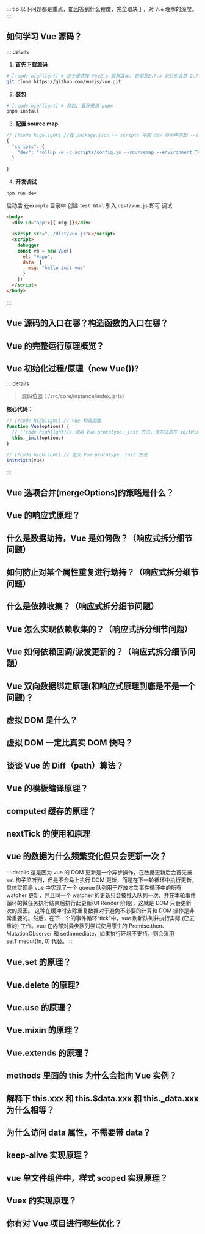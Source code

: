 ::: tip
以下问题都是重点，能回答到什么程度，完全取决于，对 `Vue` 理解的深度。
:::

## 如何学习 Vue 源码？

::: details

1. **首先下载源码**

```bash
# [!code highlight] # 这个是克隆 Vue2.x 最新版本, 目前是2.7.x 以后也会是 2.7.x了不在重大更新了
git clone https://github.com/vuejs/vue.git
```

2. **装包**

```bash
# [!code highlight] # 装包, 最好使用 pnpm
pnpm install
```

3. **配置 source map**

```js
// [!code highlight] //在 package.json -> scripts 中的 dev 命令中添加 --sourcemap，这样就可以在浏览器中调试源码时查看当前代码在源码中的位置。
{
  "scripts": {
    "dev": "rollup -w -c scripts/config.js --sourcemap --environment TARGET:full-dev",
  }

}
```

4. **开发调试**

```bash
npm run dev
```

启动后 在`example` 目录中 创建 `test.html` 引入 `dist/vue.js` 即可 调试

```html
<body>
  <div id="app">{{ msg }}</div>

  <script src="../dist/vue.js"></script>
  <script>
    debugger
    const vm = new Vue({
      el: "#app",
      data: {
        msg: "hello init vue"
      }
    })
  </script>
</body>
```

:::

## Vue 源码的入口在哪？构造函数的入口在哪？

## Vue 的完整运行原理概览？

## Vue 初始化过程/原理（new Vue())?

::: details

> 源码位置：/src/core/instance/index.js(ts)

**核心代码：**

```js
// [!code highlight] // Vue 构造函数
function Vue(options) {
  // [!code highlight]// 调用 Vue.prototype._init 方法，该方法是在 initMixin 中定义的
  this._init(options)
}

// [!code highlight] // 定义 Vue.prototype._init 方法
initMixin(Vue)
```

:::

## Vue 选项合并(mergeOptions)的策略是什么？

## Vue 的响应式原理？

## 什么是数据劫持，Vue 是如何做？（响应式拆分细节问题）

## 如何防止对某个属性重复进行劫持？（响应式拆分细节问题）

## 什么是依赖收集？（响应式拆分细节问题）

## Vue 怎么实现依赖收集的？（响应式拆分细节问题）

## Vue 如何依赖回调/派发更新的？（响应式拆分细节问题）

## Vue 双向数据绑定原理(和响应式原理到底是不是一个问题)？

## 虚拟 DOM 是什么？

## 虚拟 DOM 一定比真实 DOM 快吗？

## 谈谈 Vue 的 Diff（path）算法？

## Vue 的模板编译原理？

## computed 缓存的原理？

## nextTick 的使用和原理

## vue 的数据为什么频繁变化但只会更新一次？

::: details
这是因为 vue 的 DOM 更新是一个异步操作，在数据更新后会首先被 set 钩子监听到，但是不会马上执行 DOM 更新，而是在下一轮循环中执行更新。
具体实现是 vue 中实现了一个 queue 队列用于存放本次事件循环中的所有 watcher 更新，并且同一个 watcher 的更新只会被推入队列一次，并在本轮事件循环的微任务执行结束后执行此更新(UI Render 阶段)，这就是 DOM 只会更新一次的原因。
这种在缓冲时去除重复数据对于避免不必要的计算和 DOM 操作是非常重要的。然后，在下一个的事件循环“tick”中，vue 刷新队列并执行实际 (已去重的) 工作。vue 在内部对异步队列尝试使用原生的 Promise.then、MutationObserver 和 setImmediate，如果执行环境不支持，则会采用 setTimeout(fn, 0) 代替。
:::

## Vue.set 的原理？

## Vue.delete 的原理?

## Vue.use 的原理？

## Vue.mixin 的原理？

## Vue.extends 的原理？

## methods 里面的 this 为什么会指向 Vue 实例？

## 解释下 this.xxx 和 this.$data.xxx 和 this.\_data.xxx 为什么相等？

## 为什么访问 data 属性，不需要带 data？

## keep-alive 实现原理？

## vue 单文件组件中，样式 scoped 实现原理？

## Vuex 的实现原理？

## 你有对 Vue 项目进行哪些优化？

